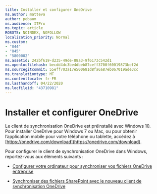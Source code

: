 ```yaml
---
title: Installer et configurer OneDrive
ms.author: matteva
author: pebaum
ms.audience: ITPro
ms.topic: article
ROBOTS: NOINDEX, NOFOLLOW
localization_priority: Normal
ms.custom:
- "844"
- "845"
- "5800002"
ms.assetid: 242bf619-d235-49de-88a3-9f6173c542d1
ms.openlocfilehash: becdd4dc3be4dbeb87ceff3700f60019873bef2d
ms.sourcegitcommit: 55eff703a17e500681d8fa6a87eb067019ade3cc
ms.translationtype: MT
ms.contentlocale: fr-FR
ms.lasthandoff: 04/22/2020
ms.locfileid: "43710981"
---
```

# <a name="install-and-configure-onedrive"></a>Installer et configurer OneDrive

Le client de synchronisation OneDrive est préinstallé avec Windows 10. Pour installer OneDrive pour Windows 7 ou Mac, ou pour obtenir l’application mobile pour votre téléphone ou tablette, accédez à [https://onedrive.com/download](https://onedrive.com/download).
  
Pour configurer le client de synchronisation OneDrive dans Windows, reportez-vous aux éléments suivants :
  
- [Configurer votre ordinateur pour synchroniser vos fichiers OneDrive entreprise](https://go.microsoft.com/fwlink/?linkid=533375)

- [Synchroniser des fichiers SharePoint avec le nouveau client de synchronisation OneDrive](https://go.microsoft.com/fwlink/?linkid=871666)
